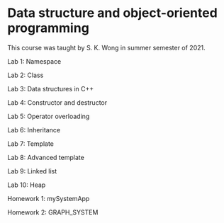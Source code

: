 # Data structure and object-oriented programming
This course was taught by S. K. Wong in summer semester of 2021. 

Lab 1: Namespace

Lab 2: Class

Lab 3: Data structures in C++

Lab 4: Constructor and destructor

Lab 5: Operator overloading

Lab 6: Inheritance

Lab 7: Template

Lab 8: Advanced template

Lab 9: Linked list

Lab 10: Heap

Homework 1: mySystemApp

Homework 2: GRAPH_SYSTEM
